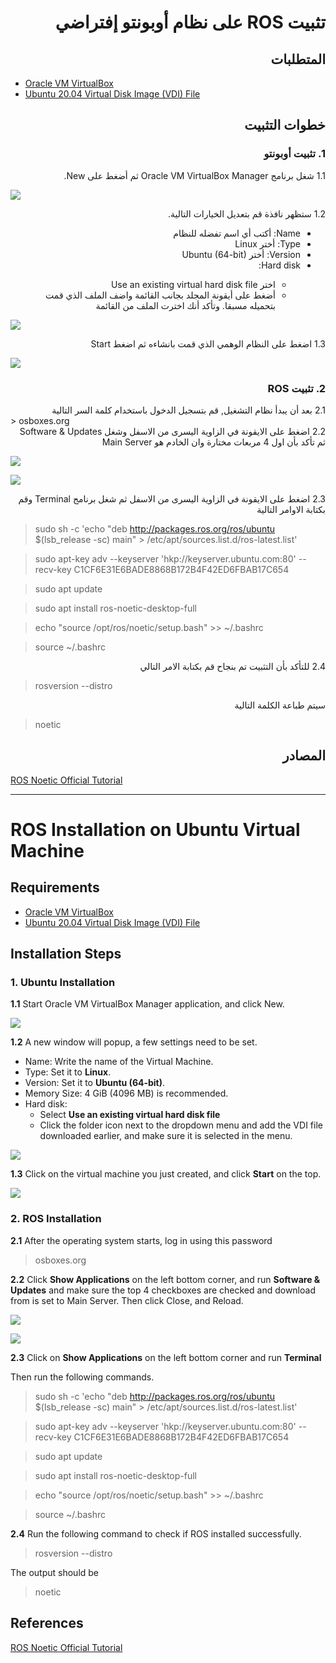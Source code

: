 # <div dir="rtl">تثبيت ROS على نظام أوبونتو إفتراضي</div>

## <div dir="rtl">المتطلبات</div>
- [Oracle VM VirtualBox](https://www.virtualbox.org/)
- [Ubuntu 20.04 Virtual Disk Image (VDI) File](https://www.osboxes.org/ubuntu/)

## <div dir="rtl">خطوات التثبيت</div>

### <div dir="rtl">1. تثبيت أوبونتو</div>
<div dir="rtl">1.1 شغل برنامج Oracle VM VirtualBox Manager ثم أضغط على New.</div>

![](images/1.jpg)

<div dir="rtl">1.2 ستظهر نافذة قم بتعديل الخيارات التالية.</div>

<div dir="rtl"><ul>
  <li>Name: أكتب أي اسم تفضله للنظام</li>
  <li>Type: أختر Linux</li>
  <li>Version: أختر Ubuntu (64-bit)</li>
 <li> Hard disk:</li>
 <ul>
      <li>اختر Use an existing virtual hard disk file</li>
      <li>أضغط على أيقونة المجلد بجانب القائمة واضف الملف الذي قمت بتحميله مسبقا. وتأكد أنك اخترت الملف من القائمة</li>
    </ul>
</ul></div>

![](images/2.jpg)

<div dir="rtl">1.3 اضغط على النظام الوهمي الذي قمت بانشاءه ثم اضغط Start</div>

![](images/3.jpg)

### <div dir="rtl">2. تثبيت ROS</div>

<div dir="rtl">2.1 بعد أن يبدأ نظام التشغيل, قم بتسجيل الدخول باستخدام كلمة السر التالية</div>
> osboxes.org

<div dir="rtl">2.2 اضغط على الايقونة في الزاوية اليسرى من الاسفل وشغل Software & Updates ثم تأكد بأن اول 4 مربعات مختارة وان الخادم هو Main Server</div>

![](images/4.jpg)

![](images/5.jpg)

<div dir="rtl">2.3 اضغط على الايقونة في الزاوية اليسرى من الاسفل ثم شغل برنامج Terminal وقم بكتابة الاوامر التالية</div>

> sudo sh -c 'echo "deb http://packages.ros.org/ros/ubuntu $(lsb_release -sc) main" > /etc/apt/sources.list.d/ros-latest.list'

> sudo apt-key adv --keyserver 'hkp://keyserver.ubuntu.com:80' --recv-key C1CF6E31E6BADE8868B172B4F42ED6FBAB17C654

> sudo apt update

> sudo apt install ros-noetic-desktop-full

> echo "source /opt/ros/noetic/setup.bash" >> ~/.bashrc

> source ~/.bashrc

<div dir="rtl">2.4 للتأكد بأن التثبيت تم بنجاح قم بكتابة الامر التالي</div>

> rosversion --distro

<div dir="rtl">سيتم طباعة الكلمة التالية</div>

> noetic

## <div dir="rtl">المصادر</div>

[ROS Noetic Official Tutorial](http://wiki.ros.org/noetic/Installation/Ubuntu)

---

# ROS Installation on Ubuntu Virtual Machine

## Requirements
- [Oracle VM VirtualBox](https://www.virtualbox.org/)
- [Ubuntu 20.04 Virtual Disk Image (VDI) File](https://www.osboxes.org/ubuntu/)

## Installation Steps

### 1. Ubuntu Installation

**1.1** Start Oracle VM VirtualBox Manager application, and click New.

![](images/1.jpg)

**1.2** A new window will popup, a few settings need to be set.
- Name: Write the name of the Virtual Machine.
- Type: Set it to **Linux**.
- Version: Set it to **Ubuntu (64-bit)**.
- Memory Size: 4 GiB (4096 MB) is recommended.
- Hard disk:
  - Select **Use an existing virtual hard disk file**
  - Click the folder icon next to the dropdown menu and add the VDI file downloaded earlier, and make sure it is selected in the menu.
 
![](images/2.jpg)

**1.3** Click on the virtual machine you just created, and click **Start** on the top.

![](images/3.jpg)

### 2. ROS Installation

**2.1** After the operating system starts, log in using this password
> osboxes.org

**2.2** Click **Show Applications** on the left bottom corner, and run **Software & Updates** and make sure the top 4 checkboxes are checked and download from is set to Main Server. Then click Close, and Reload.

![](images/4.jpg)

![](images/5.jpg)

**2.3** Click on **Show Applications** on the left bottom corner and run **Terminal**

Then run the following commands.

> sudo sh -c 'echo "deb http://packages.ros.org/ros/ubuntu $(lsb_release -sc) main" > /etc/apt/sources.list.d/ros-latest.list'

> sudo apt-key adv --keyserver 'hkp://keyserver.ubuntu.com:80' --recv-key C1CF6E31E6BADE8868B172B4F42ED6FBAB17C654

> sudo apt update

> sudo apt install ros-noetic-desktop-full

> echo "source /opt/ros/noetic/setup.bash" >> ~/.bashrc

> source ~/.bashrc

**2.4** Run the following command to check if ROS installed successfully.

> rosversion --distro

The output should be

> noetic

## References
[ROS Noetic Official Tutorial](http://wiki.ros.org/noetic/Installation/Ubuntu)
